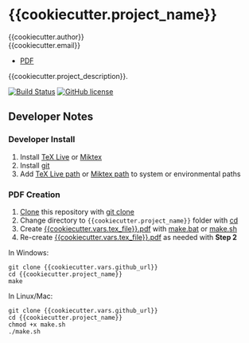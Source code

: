 # {{cookiecutter.project_name}}

{{cookiecutter.author}}  
{{cookiecutter.email}}  

* [PDF](https://github.com/{{cookiecutter.vars.github_short}}/blob/master/{{cookiecutter.vars.tex_file}}.pdf)

{{cookiecutter.project_description}}.

[![Build Status](https://travis-ci.org/{{cookiecutter.vars.github_short}}.svg?branch=master)](https://travis-ci.org/{{cookiecutter.vars.github_short}})
[![GitHub license](https://img.shields.io/github/license/{{cookiecutter.vars.github_short}}.svg)](https://github.com/{{cookiecutter.vars.github_short}}/blob/master/LICENSE)

## Developer Notes

### Developer Install

1. Install [TeX Live](https://www.tug.org/texlive/acquire-netinstall.html) or [Miktex](https://miktex.org/download)
2. Install [git](https://git-scm.com/)
3. Add [TeX Live path](https://www.tug.org/texlive/quickinstall.html) or [Miktex path](https://miktex.org/howto/modify-path) to system or environmental paths

### PDF Creation

1. [Clone](https://git-scm.com/docs/git-clone) this repository with [git clone](https://git-scm.com/docs/git-clone)
2. Change directory to `{{cookiecutter.project_name}}` folder with [cd](https://en.wikipedia.org/wiki/Cd_(command))
3. Create [{{cookiecutter.vars.tex_file}}.pdf](https://github.com/{{cookiecutter.vars.github_short}}/blob/master/{{cookiecutter.vars.tex_file}}.pdf) with [make.bat](https://github.com/{{cookiecutter.vars.github_short}}/blob/master/make.bat) or  [make.sh](https://github.com/{{cookiecutter.vars.github_short}}/blob/master/make.sh)
4. Re-create [{{cookiecutter.vars.tex_file}}.pdf](https://github.com/{{cookiecutter.vars.github_short}}/blob/master/{{cookiecutter.vars.tex_file}}.pdf) as needed with **Step 2**

In Windows:

```
git clone {{cookiecutter.vars.github_url}}
cd {{cookiecutter.project_name}}
make
```

In Linux/Mac:

```
git clone {{cookiecutter.vars.github_url}}
cd {{cookiecutter.project_name}}
chmod +x make.sh
./make.sh
```
